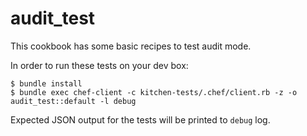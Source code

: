 # audit_test

This cookbook has some basic recipes to test audit mode.

In order to run these tests on your dev box:

```
$ bundle install
$ bundle exec chef-client -c kitchen-tests/.chef/client.rb -z -o audit_test::default -l debug
```

Expected JSON output for the tests will be printed to `debug` log.
